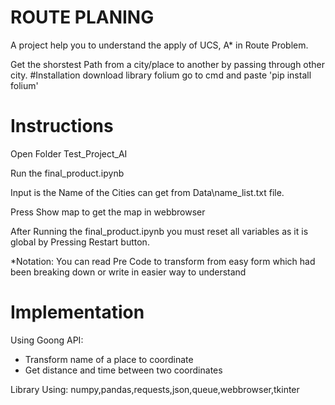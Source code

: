 # ROUTE PLANING 
  A project help you to understand the apply of UCS, A* in Route Problem.
  
  Get the shorstest Path from a city/place to another by passing through other city.
#Installation
  download library folium go to cmd and paste 'pip install folium'
# Instructions 
  Open Folder Test_Project_AI

  Run the final_product.ipynb 

  Input is the Name of the Cities can get from Data\name_list.txt file.
  
  Press Show map to get the map in webbrowser

  After Running the final_product.ipynb you must reset all variables as it is global by Pressing Restart button.
  
  *Notation: You can read Pre Code to transform from easy form which had been breaking down or write in easier way to understand

# Implementation
  
  Using Goong API:  
  + Transform name of a place to coordinate
  + Get distance and time between two coordinates
  
  Library Using:
  numpy,pandas,requests,json,queue,webbrowser,tkinter
